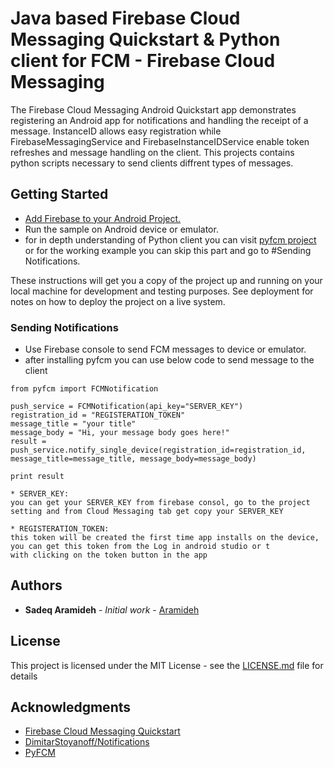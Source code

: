# Java based Firebase Cloud Messaging Quickstart & Python client for FCM - Firebase Cloud Messaging

The Firebase Cloud Messaging Android Quickstart app demonstrates registering an Android app for notifications and handling the receipt of a message. InstanceID allows easy registration while FirebaseMessagingService and FirebaseInstanceIDService enable token refreshes and message handling on the client.
This projects contains python scripts necessary to send clients diffrent types of messages.

## Getting Started

* [Add Firebase to your Android Project.](https://firebase.google.com/docs/android/setup)
* Run the sample on Android device or emulator.
* for in depth understanding of Python client you can visit [pyfcm project](https://pypi.org/project/pyfcm/) or for the working example you can skip this part and go to #Sending Notifications.

These instructions will get you a copy of the project up and running on your local machine for development and testing purposes. See deployment for notes on how to deploy the project on a live system.

### Sending Notifications
* Use Firebase console to send FCM messages to device or emulator.
* after installing pyfcm you can use below code to send message to the client


```
from pyfcm import FCMNotification

push_service = FCMNotification(api_key="SERVER_KEY")
registration_id = "REGISTERATION_TOKEN"
message_title = "your title"
message_body = "Hi, your message body goes here!"
result = push_service.notify_single_device(registration_id=registration_id, message_title=message_title, message_body=message_body)

print result
```

```
* SERVER_KEY:
you can get your SERVER_KEY from firebase consol, go to the project setting and from Cloud Messaging tab get copy your SERVER_KEY
```

```
* REGISTERATION_TOKEN:
this token will be created the first time app installs on the device, you can get this token from the Log in android studio or t
with clicking on the token button in the app
```


## Authors

* **Sadeq Aramideh** - *Initial work* - [Aramideh](https://github.com/Aramideh)

## License

This project is licensed under the MIT License - see the [LICENSE.md](LICENSE.md) file for details

## Acknowledgments
* [Firebase Cloud Messaging Quickstart](https://github.com/firebase/quickstart-android/tree/master/messaging)
* [DimitarStoyanoff/Notifications](https://github.com/DimitarStoyanoff/Notifications)
* [PyFCM](https://pypi.org/project/pyfcm/)
